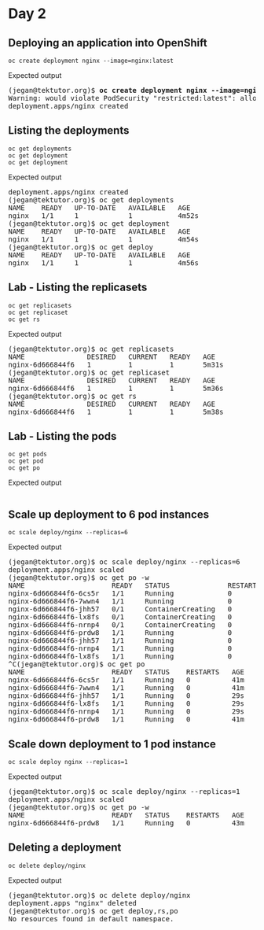 # Day 2

## Deploying an application into OpenShift
```
oc create deployment nginx --image=nginx:latest
```

Expected output
<pre>
(jegan@tektutor.org)$ <b>oc create deployment nginx --image=nginx:latest</b>
Warning: would violate PodSecurity "restricted:latest": allowPrivilegeEscalation != false (container "nginx" must set securityContext.allowPrivilegeEscalation=false), unrestricted capabilities (container "nginx" must set securityContext.capabilities.drop=["ALL"]), runAsNonRoot != true (pod or container "nginx" must set securityContext.runAsNonRoot=true), seccompProfile (pod or container "nginx" must set securityContext.seccompProfile.type to "RuntimeDefault" or "Localhost")
deployment.apps/nginx created
</pre>


## Listing the deployments
```
oc get deployments
oc get deployment
oc get deployment
```

Expected output
<pre>
deployment.apps/nginx created
(jegan@tektutor.org)$ oc get deployments
NAME    READY   UP-TO-DATE   AVAILABLE   AGE
nginx   1/1     1            1           4m52s
(jegan@tektutor.org)$ oc get deployment
NAME    READY   UP-TO-DATE   AVAILABLE   AGE
nginx   1/1     1            1           4m54s
(jegan@tektutor.org)$ oc get deploy
NAME    READY   UP-TO-DATE   AVAILABLE   AGE
nginx   1/1     1            1           4m56s
</pre>


## Lab - Listing the replicasets
```
oc get replicasets
oc get replicaset
oc get rs
```

Expected output
<pre>
(jegan@tektutor.org)$ oc get replicasets
NAME               DESIRED   CURRENT   READY   AGE
nginx-6d666844f6   1         1         1       5m31s
(jegan@tektutor.org)$ oc get replicaset
NAME               DESIRED   CURRENT   READY   AGE
nginx-6d666844f6   1         1         1       5m36s
(jegan@tektutor.org)$ oc get rs
NAME               DESIRED   CURRENT   READY   AGE
nginx-6d666844f6   1         1         1       5m38s
</pre>

## Lab - Listing the pods
```
oc get pods
oc get pod
oc get po
```

Expected output
<pre>
</pre>

## Scale up deployment to 6 pod instances
```
oc scale deploy/nginx --replicas=6
```

Expected output
<pre>
(jegan@tektutor.org)$ oc scale deploy/nginx --replicas=6
deployment.apps/nginx scaled
(jegan@tektutor.org)$ oc get po -w
NAME                     READY   STATUS              RESTARTS   AGE
nginx-6d666844f6-6cs5r   1/1     Running             0          40m
nginx-6d666844f6-7wwn4   1/1     Running             0          40m
nginx-6d666844f6-jhh57   0/1     ContainerCreating   0          2s
nginx-6d666844f6-lx8fs   0/1     ContainerCreating   0          2s
nginx-6d666844f6-nrnp4   0/1     ContainerCreating   0          2s
nginx-6d666844f6-prdw8   1/1     Running             0          40m
nginx-6d666844f6-jhh57   1/1     Running             0          8s
nginx-6d666844f6-nrnp4   1/1     Running             0          19s
nginx-6d666844f6-lx8fs   1/1     Running             0          24s
^C(jegan@tektutor.org)$ oc get po 
NAME                     READY   STATUS    RESTARTS   AGE
nginx-6d666844f6-6cs5r   1/1     Running   0          41m
nginx-6d666844f6-7wwn4   1/1     Running   0          41m
nginx-6d666844f6-jhh57   1/1     Running   0          29s
nginx-6d666844f6-lx8fs   1/1     Running   0          29s
nginx-6d666844f6-nrnp4   1/1     Running   0          29s
nginx-6d666844f6-prdw8   1/1     Running   0          41m
</pre>

## Scale down deployment to 1 pod instance
```
oc scale deploy nginx --replicas=1
```

Expected output
<pre>
(jegan@tektutor.org)$ oc scale deploy/nginx --replicas=1
deployment.apps/nginx scaled
(jegan@tektutor.org)$ oc get po -w
NAME                     READY   STATUS    RESTARTS   AGE
nginx-6d666844f6-prdw8   1/1     Running   0          43m
</pre>


## Deleting a deployment
```
oc delete deploy/nginx
```

Expected output
<pre>
(jegan@tektutor.org)$ oc delete deploy/nginx
deployment.apps "nginx" deleted
(jegan@tektutor.org)$ oc get deploy,rs,po
No resources found in default namespace.
</pre>
